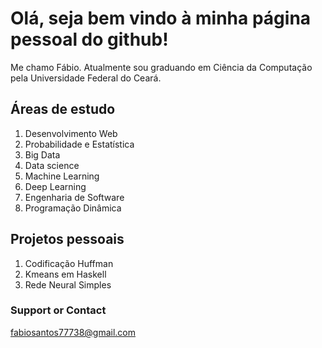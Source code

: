 
# Olá, seja bem vindo à minha página pessoal do github!
Me chamo Fábio. Atualmente sou graduando em Ciência da Computação pela Universidade Federal do Ceará.
## Áreas de estudo

1. Desenvolvimento Web
2. Probabilidade e Estatística
3. Big Data
4. Data science
5. Machine Learning
6. Deep Learning
7. Engenharia de Software
8. Programação Dinâmica



## Projetos pessoais


1. Codificação Huffman
2. Kmeans em Haskell
3. Rede Neural Simples


### Support or Contact

fabiosantos77738@gmail.com




